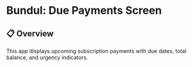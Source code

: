# Bundul: Due Payments Screen

## 📋 Overview
This app displays upcoming subscription payments with due dates, total balance, and urgency indicators.
